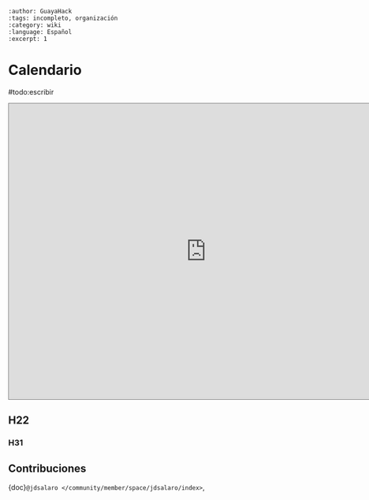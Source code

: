 ```{post} 2023-06-30
:author: GuayaHack
:tags: incompleto, organización
:category: wiki
:language: Español
:excerpt: 1
```

# Calendario

#todo:escribir

<iframe src="https://calendar.google.com/calendar/embed?height=600&wkst=1&bgcolor=%2385ff54&ctz=America%2FBogota&src=Z3VheWFoYWNrQGdtYWlsLmNvbQ&color=%23039BE5" style="border:solid 1px #777" width="800" height="600" frameborder="0" scrolling="no"></iframe>

## H22

### H31

## Contribuciones 

{doc}`@jdsalaro </community/member/space/jdsalaro/index>`,

